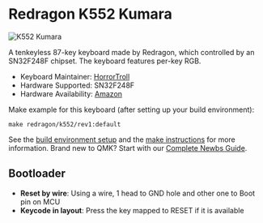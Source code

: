 # Redragon K552 Kumara

![K552 Kumara](https://i.imgur.com/taX2SOfh.jpg)

A tenkeyless 87-key keyboard made by Redragon, which controlled by an SN32F248F chipset. The keyboard features per-key RGB.

* Keyboard Maintainer: [HorrorTroll](https://github.com/HorrorTroll)
* Hardware Supported: SN32F248F
* Hardware Availability: [Amazon](https://www.amazon.com/Redragon-K552-RGB-Mechanical-Keyboard-Construction/dp/B019O9BLVY)

Make example for this keyboard (after setting up your build environment):

    make redragon/k552/rev1:default

See the [build environment setup](https://docs.qmk.fm/#/getting_started_build_tools) and the [make instructions](https://docs.qmk.fm/#/getting_started_make_guide) for more information. Brand new to QMK? Start with our [Complete Newbs Guide](https://docs.qmk.fm/#/newbs).

## Bootloader
* **Reset by wire**: Using a wire, 1 head to GND hole and other one to Boot pin on MCU
* **Keycode in layout**: Press the key mapped to RESET if it is available
